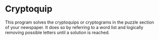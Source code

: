 # Cryptoquip

This program solves the cryptoquips or cryptograms in the puzzle section of your newspaper. It does so by referring to a word list and logically removing possible letters until a solution is reached.

